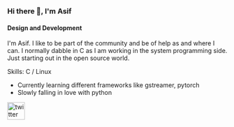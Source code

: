### Hi there 👋, I'm Asif
#### Design and Development
I'm Asif. I like to be part of the community and be of help as and where I can. I normally dabble in C as I am working in the system programming side. Just starting out in the open source world.

Skills: C / Linux

- Currently learning different frameworks like gstreamer, pytorch
- Slowly falling in love with python


[<img src='https://cdn.jsdelivr.net/npm/simple-icons@3.0.1/icons/twitter.svg' alt='twitter' height='40'>](https://twitter.com/just_asif_p)  

